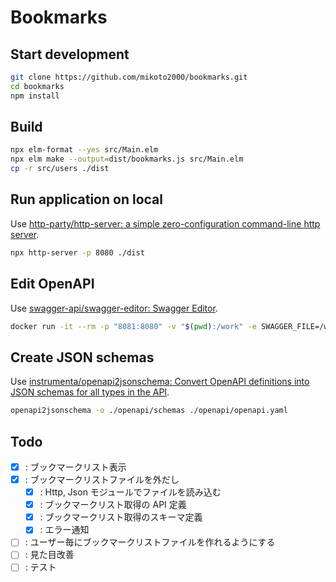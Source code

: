# Bookmarks

## Start development

```sh
git clone https://github.com/mikoto2000/bookmarks.git
cd bookmarks
npm install
```


## Build

```sh
npx elm-format --yes src/Main.elm
npx elm make --output=dist/bookmarks.js src/Main.elm
cp -r src/users ./dist
```

## Run application on local

Use [http-party/http-server: a simple zero-configuration command-line http server](https://github.com/http-party/http-server).

```sh
npx http-server -p 8080 ./dist
```

## Edit OpenAPI

Use [swagger-api/swagger-editor: Swagger Editor](https://github.com/swagger-api/swagger-editor).

```sh
docker run -it --rm -p "8081:8080" -v "$(pwd):/work" -e SWAGGER_FILE=/work/openapi/openapi.yaml swaggerapi/swagger-editor
```


## Create JSON schemas

Use [instrumenta/openapi2jsonschema: Convert OpenAPI definitions into JSON schemas for all types in the API](https://github.com/instrumenta/openapi2jsonschema).

```sh
openapi2jsonschema -o ./openapi/schemas ./openapi/openapi.yaml
```


## Todo

- [x] : ブックマークリスト表示
- [x] : ブックマークリストファイルを外だし
    - [x] : Http, Json モジュールでファイルを読み込む
    - [x] : ブックマークリスト取得の API 定義
    - [x] : ブックマークリスト取得のスキーマ定義
    - [x] : エラー通知
- [ ] : ユーザー毎にブックマークリストファイルを作れるようにする
- [ ] : 見た目改善
- [ ] : テスト
